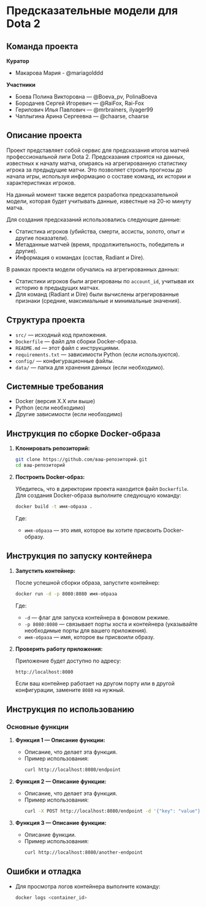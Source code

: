# Предсказательные модели для Dota 2 
## Команда проекта
**Куратор**
* Макарова Мария - @mariagolddd

**Участники**
* Боева Полина Викторовна — @Boeva_pv, PolinaBoeva
* Бородачев Сергей Игоревич — @RaiFox, Rai-Fox
* Герилович Илья Павлович — @mrbrainers, ilyager99
* Чаплыгина Арина Сергеевна — @chaarse, chaarse

## Описание проекта
Проект представляет собой сервис для предсказания итогов матчей профессиональной лиги Dota 2. 
Предсказания строятся на данных, известных к началу матча, опираясь на агрегированную статистику игрока за предыдущие матчи. Это позволяет строить прогнозы до начала игры, используя информацию о составе команд, их истории и характеристиках игроков. 

На данный момент также ведется разработка предсказательной модели, которая будет учитывать данные, известные на 20-ю минуту матча. 

Для создания предсказаний использовались следующие данные:
- Статистика игроков (убийства, смерти, ассисты, золото, опыт и другие показатели).
- Метаданные матчей (время, продолжительность, победитель и другие).
- Информация о командах (состав, Radiant и Dire).

В рамках проекта модели обучались на агрегированных данных:
- Статистики игроков были агрегированы по `account_id`, учитывая их историю в предыдущих матчах.
- Для команд (Radiant и Dire) были вычислены агрегированные признаки (средние, максимальные и минимальные значения).

## Структура проекта

- `src/` — исходный код приложения.
- `Dockerfile` — файл для сборки Docker-образа.
- `README.md` — этот файл с инструкциями.
- `requirements.txt` — зависимости Python (если используются).
- `config/` — конфигурационные файлы.
- `data/` — папка для хранения данных (если необходимо).

## Системные требования

- Docker (версия X.X или выше)
- Python (если необходимо)
- Другие зависимости (если необходимо)

## Инструкция по сборке Docker-образа

1. **Клонировать репозиторий:**

    ```bash
    git clone https://github.com/ваш-репозиторий.git
    cd ваш-репозиторий
    ```

2. **Построить Docker-образ:**

    Убедитесь, что в директории проекта находится файл `Dockerfile`. Для создания Docker-образа выполните следующую команду:

    ```bash
    docker build -t имя-образа .
    ```

    Где:
    - `имя-образа` — это имя, которое вы хотите присвоить Docker-образу.

## Инструкция по запуску контейнера

1. **Запустить контейнер:**

    После успешной сборки образа, запустите контейнер:

    ```bash
    docker run -d -p 8080:8080 имя-образа
    ```

    Где:
    - `-d` — флаг для запуска контейнера в фоновом режиме.
    - `-p 8080:8080` — связывает порты хоста и контейнера (указывайте необходимые порты для вашего приложения).
    - `имя-образа` — имя, которое вы присвоили образу.

2. **Проверить работу приложения:**

    Приложение будет доступно по адресу:

    ```bash
    http://localhost:8080
    ```

    Если ваш контейнер работает на другом порту или в другой конфигурации, замените `8080` на нужный.

## Инструкция по использованию

### Основные функции

1. **Функция 1 — Описание функции:**
    - Описание, что делает эта функция.
    - Пример использования:
      ```bash
      curl http://localhost:8080/endpoint
      ```

2. **Функция 2 — Описание функции:**
    - Описание, что делает эта функция.
    - Пример использования:
      ```bash
      curl -X POST http://localhost:8080/endpoint -d '{"key": "value"}'
      ```

3. **Функция 3 — Описание функции:**
    - Описание функции.
    - Пример использования:
      ```bash
      curl http://localhost:8080/another-endpoint
      ```

## Ошибки и отладка

- Для просмотра логов контейнера выполните команду:
  ```bash
  docker logs <container_id>
